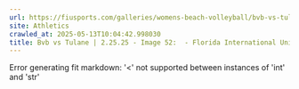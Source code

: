 ```yaml
---
url: https://fiusports.com/galleries/womens-beach-volleyball/bvb-vs-tulane-2-25-25/image-52/355/62605
site: Athletics
crawled_at: 2025-05-13T10:04:42.998030
title: Bvb vs Tulane | 2.25.25 - Image 52:  - Florida International University
---
```


Error generating fit markdown: '<' not supported between instances of 'int' and 'str'